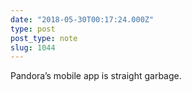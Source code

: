 ```yaml
---
date: "2018-05-30T00:17:24.000Z"
type: post 
post_type: note
slug: 1044
---
```

Pandora’s mobile app is straight garbage. 

